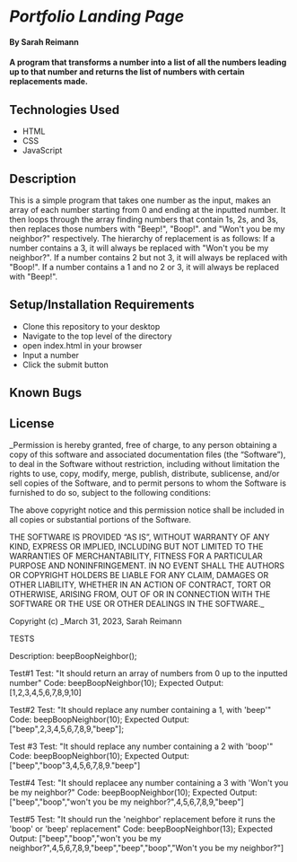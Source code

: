 # _Portfolio Landing Page_

#### By Sarah Reimann
#### A program that transforms a number into a list of all the numbers leading up to that number and returns the list of numbers with certain replacements made.

## Technologies Used

* HTML
* CSS
* JavaScript


## Description

This is a simple program that takes one number as the input, makes an array of each number starting from 0 and ending at the inputted number. It then loops through the array finding numbers that contain 1s, 2s, and 3s, then replaces those numbers with "Beep!", "Boop!". and "Won't you be my neighbor?" respectively. The hierarchy of replacement is as follows: If a number contains a 3, it will always be replaced with "Won't you be my neighbor?". If a number contains 2 but not 3, it will always be replaced with "Boop!". If a number contains a 1 and no 2 or 3, it will always be replaced with "Beep!".

## Setup/Installation Requirements

* Clone this repository to your desktop
* Navigate to the top level of the directory
* open index.html in your browser
* Input a number
* Click the submit button

## Known Bugs


## License

\_Permission is hereby granted, free of charge, to any person obtaining a copy of this software and associated documentation files (the “Software”), to deal in the Software without restriction, including without limitation the rights to use, copy, modify, merge, publish, distribute, sublicense, and/or sell copies of the Software, and to permit persons to whom the Software is furnished to do so, subject to the following conditions:

The above copyright notice and this permission notice shall be included in all copies or substantial portions of the Software.

THE SOFTWARE IS PROVIDED “AS IS”, WITHOUT WARRANTY OF ANY KIND, EXPRESS OR IMPLIED, INCLUDING BUT NOT LIMITED TO THE WARRANTIES OF MERCHANTABILITY, FITNESS FOR A PARTICULAR PURPOSE AND NONINFRINGEMENT. IN NO EVENT SHALL THE AUTHORS OR COPYRIGHT HOLDERS BE LIABLE FOR ANY CLAIM, DAMAGES OR OTHER LIABILITY, WHETHER IN AN ACTION OF CONTRACT, TORT OR OTHERWISE, ARISING FROM, OUT OF OR IN CONNECTION WITH THE SOFTWARE OR THE USE OR OTHER DEALINGS IN THE SOFTWARE.\_

Copyright (c) _March 31, 2023, Sarah Reimann

TESTS

Description: beepBoopNeighbor();

Test#1
Test: "It should return an array of numbers from 0 up to the inputted number"
Code: beepBoopNeighbor(10);
Expected Output: [1,2,3,4,5,6,7,8,9,10]

Test#2
Test: "It should replace any number containing a 1, with 'beep'"
Code: beepBoopNeighbor(10);
Expected Output: ["beep",2,3,4,5,6,7,8,9,"beep"];

Test #3
Test: "It should replace any number containing a 2 with 'boop'"
Code: beepBoopNeighbor(10);
Expected Output: ["beep","boop"3,4,5,6,7,8,9."beep"]

Test#4
Test: "It should replacee any number containing a 3 with 'Won't you be my neighbor?"
Code: beepBoopNeighbor(10);
Expected Output: ["beep","boop","won't you be my neighbor?",4,5,6,7,8,9,"beep"]

Test#5
Test: "It should run the 'neighbor' replacement before it runs the 'boop' or 'beep' replacement"
Code: beepBoopNeighbor(13);
Expected Output: ["beep","boop","won't you be my neighbor?",4,5,6,7,8,9,"beep","beep","boop","Won't you be my neighbor?"]

